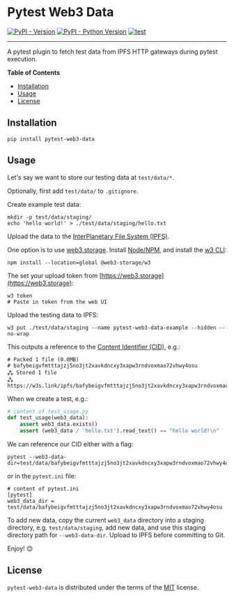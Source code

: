 # Pytest Web3 Data

[![PyPI - Version](https://img.shields.io/pypi/v/pytest-web3-data.svg)](https://pypi.org/project/pytest-web3-data)
[![PyPI - Python Version](https://img.shields.io/pypi/pyversions/pytest-web3-data.svg)](https://pypi.org/project/pytest-web3-data)
[![test](https://github.com/thewtex/pytest-web3-data/actions/workflows/test.yml/badge.svg)](https://github.com/thewtex/pytest-web3-data/actions/workflows/test.yml)

-----

A pytest plugin to fetch test data from IPFS HTTP gateways during pytest execution.

**Table of Contents**

- [Installation](#installation)
- [Usage](#usage)
- [License](#license)

## Installation

```console
pip install pytest-web3-data
```

## Usage

Let's say we want to store our testing data at `test/data/*`.

Optionally, first add `test/data/` to `.gitignore`.

Create example test data:

```console
mkdir -p test/data/staging/
echo 'hello world!' > ./test/data/staging/hello.txt
```

Upload the data to the [InterPlanetary File System (IPFS)](https://en.wikipedia.org/wiki/InterPlanetary_File_System).

One option is to use [web3.storage](https://web3.storage). Install [Node/NPM](https://nodejs.org/en/download/), and install the [w3 CLI](https://www.npmjs.com/package/@web3-storage/w3):


```console
npm install --location=global @web3-storage/w3
```

The set your upload token from [https://web3.storage](https://web3.storage):

```console
w3 token
# Paste in token from the web UI
```

Upload the testing data to IPFS:

```console
w3 put ./test/data/staging --name pytest-web3-data-example --hidden --no-wrap
```

This outputs a reference to the [Content Identifier (CID)](https://proto.school/anatomy-of-a-cid/01), e.g.:

```
# Packed 1 file (0.0MB)
# bafybeigvfmtttajzj5no3jt2xavkdncxy3xapw3rndvoxmao72vhwy4osu
⁂ Stored 1 file
⁂ https://w3s.link/ipfs/bafybeigvfmtttajzj5no3jt2xavkdncxy3xapw3rndvoxmao72vhwy4osu
```

When we create a test, e.g.:

```python
# content of test_usage.py
def test_usage(web3_data):
    assert web3_data.exists()
    assert (web3_data / 'hello.txt').read_text() == "hello world!\n"
```

We can reference our CID either with a flag:

```console
pytest --web3-data-dir=test/data/bafybeigvfmtttajzj5no3jt2xavkdncxy3xapw3rndvoxmao72vhwy4osu
```

or in the `pytest.ini` file:

```
# content of pytest.ini
[pytest]
web3_data_dir = test/data/bafybeigvfmtttajzj5no3jt2xavkdncxy3xapw3rndvoxmao72vhwy4osu
```

To add new data, copy the current `web3_data` directory into a staging directory, e.g. `test/data/staging`, add new data, and use this staging directory path for `--web3-data-dir`. Upload to IPFS before committing to Git.

Enjoy! 😊

## License

`pytest-web3-data` is distributed under the terms of the [MIT](https://spdx.org/licenses/MIT.html) license.
